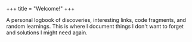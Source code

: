 +++
title = "Welcome!"
+++

A personal logbook of discoveries, interesting links, code fragments, and random learnings. This is where I document things I don't want to forget and solutions I might need again.